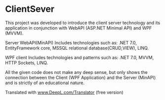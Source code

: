 # ClientSever
This project was developed to introduce the client server technology and its application in conjunction with WebAPI (ASP.NET Minimal API) and WPF (MVVM).

Server WebAPI(MinAPI) Includes technologies such as:
.NET 7.0,
EntityFramework core,
MSSQL relational database(CRUD,VIEW),
LINQ.

WPF client Includes technologies and patterns such as:
.NET 7.0,
MVVM,
HTTP Sockets,
LINQ.

All the given code does not make any deep sense, but only shows the connection between the Client (WPF Application) and the Server (MinAPI) and is strictly of an educational nature.

Translated with www.DeepL.com/Translator (free version)
